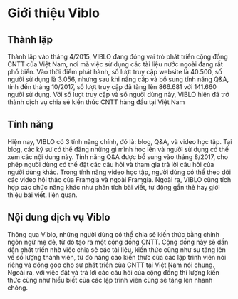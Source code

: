 # Giới thiệu Viblo


## Thành lập

Thành lập vào tháng 4/2015, VIBLO đang đóng vai trò phát triển cộng đồng CNTT của Việt Nam, nơi mà việc sử dụng các tài liệu nước ngoài đang rất phổ biến. Vào thời điểm phát hành, số lượt truy cập website là 40.500, số người sử dụng là 3.056, nhưng sau khi nâng cấp và bổ sung tính năng Q&A, tính đến tháng 10/2017, số lượt truy cập đã tăng lên 866.681 với 141.660 người sử dụng. Với số lượt truy cập và số người dùng này, VIBLO hiện đã trở thành dịch vụ chia sẻ kiến thức CNTT hàng đầu tại Việt Nam

## Tính năng

Hiện nay, VIBLO có 3 tính năng chính, đó là: blog, Q&A, và video học tập. Tại blog, các kỹ sư có thể đăng những gì mình học lên và người sử dụng có thể xem các nội dung này. Tính năng Q&A được bổ sung vào tháng 8/2017, cho phép người dùng có thể đặt các câu hỏi và tham gia trả lời câu hỏi của người dùng khác. Trong tính năng video học tập, người dùng có thể theo dõi các video hội thảo của Framgia và ngoài Framgia. Ngoài ra, VIBLO cũng tích hợp các chức năng khác như phân tích bài viết, tự động gắn thẻ hay giới thiệu bài viết. liên quan.


## Nội dung dịch vụ Viblo

Thông qua Viblo, những người dùng có thể chia sẻ kiến thức bằng chính ngôn ngữ mẹ đẻ, từ đó tạo ra một cộng đồng CNTT. Cộng đồng này sẽ dần dần phát triển nhờ việc chia sẻ các tài liệu, kiến thức cũng như sự tăng lên về số lượng thành viên, từ đó nâng cao kiến thức của các lập trình viên nói riêng và đóng góp cho sự phát triển của CNTT tại Việt Nam nói chung. Ngoài ra, với việc đặt và trả lời các câu hỏi của cộng đồng thì lượng kiến thức cũng như hiểu biết của các lập trình viên cũng sẽ tăng lên nhanh chóng.
